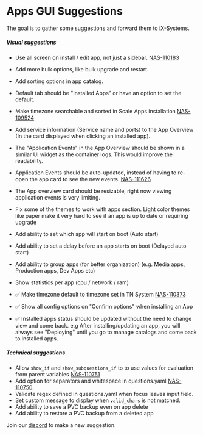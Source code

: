 # Apps GUI Suggestions

The goal is to gather some suggestions and forward them to iX-Systems.

##### Visual suggestions

- Use all screen on install / edit app, not just a sidebar. [NAS-110183](https://jira.ixsystems.com/browse/NAS-110183)
- Add more bulk options, like bulk upgrade and restart.
- Add sorting options in app catalog.
- Default tab should be "Installed Apps" or have an option to set the default.
- Make timezone searchable and sorted in Scale Apps installation [NAS-109524](https://jira.ixsystems.com/browse/NAS-109524)
- Add service information (Service name and ports) to the App Overview (In the card displayed when clicking an installed app).
- The "Application Events" in the App Overview should be shown in a similar UI widget as the container logs. This would improve the readability.
- Application Events should be auto-updated, instead of having to re-open the app card to see the new events. [NAS-111626](https://jira.ixsystems.com/browse/NAS-111626)
- The App overview card should be resizable, right now viewing application events is very limiting.
- Fix some of the themes to work with apps section. Light color themes like paper make it very hard to see if an app is up to date or requiring upgrade
- Add ability to set which app will start on boot (Auto start)
- Add ability to set a delay before an app starts on boot (Delayed auto start)
- Add ability to group apps (for better organization) (e.g. Media apps, Production apps, Dev Apps etc)
- Show statistics per app (cpu / network / ram)

- :white_check_mark: Make timezone default to timezone set in TN System [NAS-110373](https://jira.ixsystems.com/browse/NAS-110373)
- :white_check_mark: Show all config options on "Confirm options" when installing an App
- :white_check_mark: Installed apps status should be updated without the need to change view and come back. e.g After installing/updating an app, you will always see "Deploying" until you go to manage catalogs and come back to installed apps.

##### Technical suggestions

- Allow `show_if` and `show_subquestions_if` to to use values for evaluation from parent variables [NAS-110751](https://jira.ixsystems.com/browse/NAS-110751)
- Add option for separators and whitespace in questions.yaml [NAS-110750](https://jira.ixsystems.com/browse/NAS-110750)
- Validate regex defined in questions.yaml when focus leaves input field.
- Set custom message to display when `valid_chars` is not matched.
- Add ability to save a PVC backup even on app delete
- Add ability to restore a PVC backup from a deleted app

Join our [discord](https://truecharts.org/discord) to make a new suggestion.
